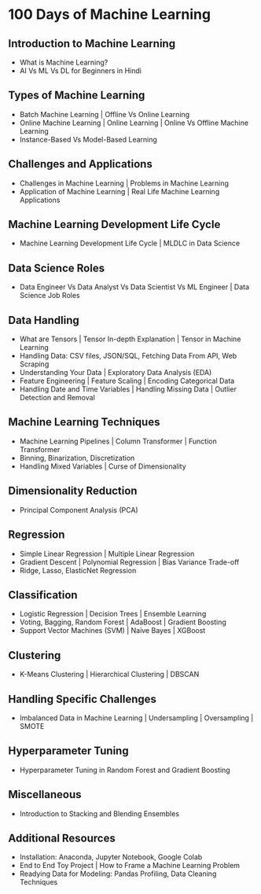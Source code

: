# 100 Days of Machine Learning


## Introduction to Machine Learning

- What is Machine Learning?
- AI Vs ML Vs DL for Beginners in Hindi

## Types of Machine Learning

- Batch Machine Learning | Offline Vs Online Learning
- Online Machine Learning | Online Learning | Online Vs Offline Machine Learning
- Instance-Based Vs Model-Based Learning

## Challenges and Applications

- Challenges in Machine Learning | Problems in Machine Learning
- Application of Machine Learning | Real Life Machine Learning Applications

## Machine Learning Development Life Cycle

- Machine Learning Development Life Cycle | MLDLC in Data Science

## Data Science Roles

- Data Engineer Vs Data Analyst Vs Data Scientist Vs ML Engineer | Data Science Job Roles

## Data Handling

- What are Tensors | Tensor In-depth Explanation | Tensor in Machine Learning
- Handling Data: CSV files, JSON/SQL, Fetching Data From API, Web Scraping
- Understanding Your Data | Exploratory Data Analysis (EDA)
- Feature Engineering | Feature Scaling | Encoding Categorical Data
- Handling Date and Time Variables | Handling Missing Data | Outlier Detection and Removal

## Machine Learning Techniques

- Machine Learning Pipelines | Column Transformer | Function Transformer
- Binning, Binarization, Discretization
- Handling Mixed Variables | Curse of Dimensionality

## Dimensionality Reduction

- Principal Component Analysis (PCA)

## Regression

- Simple Linear Regression | Multiple Linear Regression
- Gradient Descent | Polynomial Regression | Bias Variance Trade-off
- Ridge, Lasso, ElasticNet Regression

## Classification

- Logistic Regression | Decision Trees | Ensemble Learning
- Voting, Bagging, Random Forest | AdaBoost | Gradient Boosting
- Support Vector Machines (SVM) | Naive Bayes | XGBoost

## Clustering

- K-Means Clustering | Hierarchical Clustering | DBSCAN

## Handling Specific Challenges

- Imbalanced Data in Machine Learning | Undersampling | Oversampling | SMOTE

## Hyperparameter Tuning

- Hyperparameter Tuning in Random Forest and Gradient Boosting

## Miscellaneous

- Introduction to Stacking and Blending Ensembles

## Additional Resources

- Installation: Anaconda, Jupyter Notebook, Google Colab
- End to End Toy Project | How to Frame a Machine Learning Problem
- Readying Data for Modeling: Pandas Profiling, Data Cleaning Techniques



